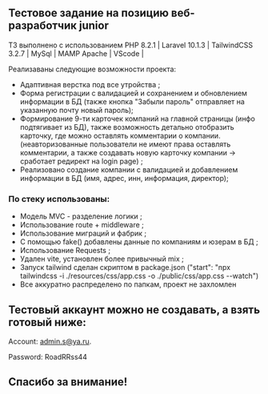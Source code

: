 ## Тестовое задание на позицию веб-разработчик junior

ТЗ выполнено с использованием PHP 8.2.1 | Laravel 10.1.3 | TailwindCSS 3.2.7 | MySql | MAMP Apache | VScode |

Реализаваны следующие возможности проекта:

- Адаптивная верстка под все утройства ;
- Форма регистрации с валидацией и сохранением и обновлением информации в БД (также кнопка "Забыли пароль" отправляет на указанную почту новый пароль);
- Формирование 9-ти карточек компаний на главной страницы (инфо подтягивает из БД), также возможность детально отобразить карточку, где можно оставлять комментарии о компании. (неавторизованные пользователи не имеют права оставлять комментарии, а также создавать новую карточку компании -> сработает редирект на login page) ;
- Реализовано создание компании с валидацией и добавлением информации в БД (имя, адрес, инн, информация, директор);

### По стеку использованы:

- Модель MVC - разделение логики ;
- Использование route + middleware ;
- Использование миграций и фабрик ;
- С помощью fake() добавлены данные по компаниям и юзерам в БД ;
- Использование Requests ;
- Удален vite, установлен более привычный mix ;
- Запуск tailwind сделан скриптом в package.json ("start": "npx tailwindcss -i ./resources/css/app.css -o ./public/css/app.css --watch")
- Все аккуратно распределено по папкам, проект не захломлен

## Тестовый аккаунт можно не создавать, а взять готовый ниже:

Account: admin.s@ya.ru.  

Password: RoadRRss44

## Спасибо за внимание! 
